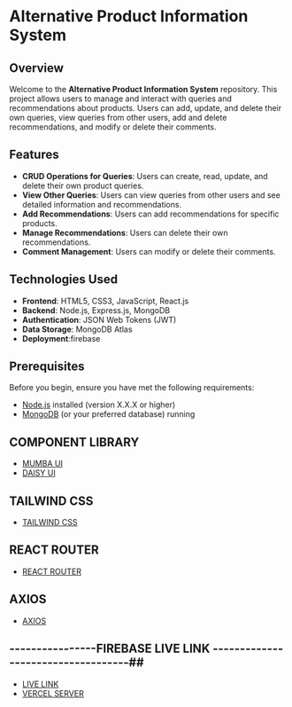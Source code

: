 # Alternative Product Information System
## Overview

Welcome to the **Alternative Product Information System** repository. This project allows users to manage and interact with queries and recommendations about products. Users can add, update, and delete their own queries, view queries from other users, add and delete recommendations, and modify or delete their comments.

## Features

- **CRUD Operations for Queries**: Users can create, read, update, and delete their own product queries.
- **View Other Queries**: Users can view queries from other users and see detailed information and recommendations.
- **Add Recommendations**: Users can add recommendations for specific products.
- **Manage Recommendations**: Users can delete their own recommendations.
- **Comment Management**: Users can modify or delete their comments.

## Technologies Used

- **Frontend**: HTML5, CSS3, JavaScript, React.js
- **Backend**: Node.js, Express.js, MongoDB
- **Authentication**: JSON Web Tokens (JWT)
- **Data Storage**: MongoDB Atlas
- **Deployment**:firebase


## Prerequisites

Before you begin, ensure you have met the following requirements:
- [Node.js](https://nodejs.org/) installed (version X.X.X or higher)
- [MongoDB](https://www.mongodb.com/) (or your preferred database) running
## COMPONENT LIBRARY
- [MUMBA UI](https://mambaui.com/) 
- [DAISY UI](https://daisyui.com/) 
## TAILWIND CSS
- [TAILWIND CSS](https://tailwindcss.com/docs/) 

## REACT ROUTER 
- [REACT ROUTER](https://reactrouter.com/en/main) 
## AXIOS
- [AXIOS](https://axios-http.com/docs/intro)

## ----------------FIREBASE  LIVE LINK -----------------------------------##
- [LIVE LINK ](https://dazzle-food.web.app/)
- [VERCEL SERVER ](https://querypdgateway.vercel.app)


